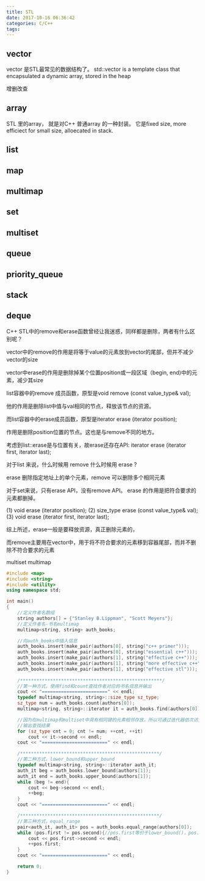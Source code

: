 ```yaml
---
title: STL
date: 2017-10-16 06:36:42
categories: C/C++
tags:
---
```


## vector
vector 是STL最常见的数据结构了。
std::vector is a template class that encapsulated a dynamic array, stored in the heap 

增删改查

## array
STL 里的array， 就是对C++ 普通array 的一种封装。 它是fixed size, more efficiect for small size, alloecated in stack.
## list

## map

## multimap



## set

## multiset

## queue

## priority_queue

## stack  

## deque

C++ STL中的remove和erase函数曾经让我迷惑，同样都是删除，两者有什么区别呢？



vector中的remove的作用是将等于value的元素放到vector的尾部，但并不减少vector的size

vector中erase的作用是删除掉某个位置position或一段区域（begin, end)中的元素，减少其size



list容器中的remove 成员函数，原型是void remove (const value_type& val);

他的作用是删除list中值与val相同的节点，释放该节点的资源。



而list容器中的erase成员函数，原型是iterator erase (iterator position);

作用是删除position位置的节点。这也是与remove不同的地方。

考虑到list::erase是与位置有关，故erase还存在API:   iterator erase (iterator first, iterator last);

对于list 来说，什么时候用 remove 什么时候用 erase ?

erase 删除指定地址上的单个元素，remove 可以删除多个相同元素



对于set来说，只有erase API，没有remove API。 erase 的作用是把符合要求的元素都删掉。

(1) void erase (iterator position);
(2) size_type erase (const value_type& val);
(3) void erase (iterator first, iterator last);





综上所述，erase一般是要释放资源，真正删除元素的，

而remove主要用在vector中，用于将不符合要求的元素移到容器尾部，而并不删除不符合要求的元素


multiset multimap
```C++
#include <map>
#include <string>
#include <utility>
using namespace std;

int main()
{
    //定义作者名数组
    string authors[] = {"Stanley B.Lippman", "Scott Meyers"};
    //定义作者名-书名multimap
    multimap<string, string> auth_books;

    //向auth_books中插入信息
    auth_books.insert(make_pair(authors[0], string("c++ primer")));
    auth_books.insert(make_pair(authors[0], string("essential c++")));
    auth_books.insert(make_pair(authors[1], string("effective c++")));
    auth_books.insert(make_pair(authors[1], string("more effective c++")));
    auth_books.insert(make_pair(authors[1], string("effective stl")));
    
    /****************************************************/
    //第一种方式，使用find和count查找作者对应的书名信息并输出
    cout << "========================" << endl;
    typedef multimap<string, string>::size_type sz_type;
    sz_type num = auth_books.count(authors[0]);
    multimap<string, string>::iterator it = auth_books.find(authors[0]);

    //因为在multimap和multiset中具有相同键的元素相邻存放，所以可通过迭代器依次访问
    //输出查找结果
    for (sz_type cnt = 0; cnt != num; ++cnt, ++it)
        cout << it->second << endl;
    cout << "========================" << endl;

    /***************************************************/
    //第二种方式，lower_bound和upper_bound
    typedef multimap<string, string>::iterator auth_it;
    auth_it beg = auth_books.lower_bound(authors[1]);
    auth_it end = auth_books.upper_bound(authors[1]);
    while (beg != end){
        cout << beg->second << endl;
        ++beg;
    }
    cout << "========================" << endl;

    /***************************************************/
    //第三种方式，equal_range
    pair<auth_it, auth_it> pos = auth_books.equal_range(authors[0]);
    while (pos.first != pos.second){//pos.first等价于lower_bound()，pos.second等价于upper_bound()
        cout << pos.first->second << endl;
        ++pos.first;
    }
    cout << "========================" << endl;

    return 0;
}
```
